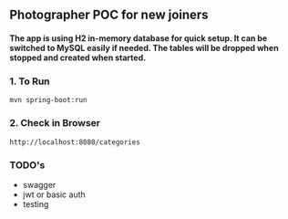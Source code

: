 ## Photographer POC for new joiners

#### The app is using H2 in-memory database for quick setup. It can be switched to MySQL easily if needed. The tables will be dropped when stopped and created when started.

### 1. To Run

```
mvn spring-boot:run
```

### 2. Check in Browser

```
http://localhost:8080/categories
```



### TODO's

- swagger
- jwt or basic auth
- testing